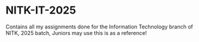 # NITK-IT-2025
Contains all my assignments done for the Information Technology branch of NITK, 2025 batch, Juniors may use this is as a reference!
